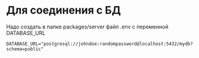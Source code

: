 # Для соединения с БД

Надо создать в папке packages/server файл .env с переменной DATABASE_URL

    DATABASE_URL="postgresql://johndoe:randompassword@localhost:5432/mydb?schema=public"
